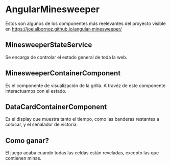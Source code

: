 # AngularMinesweeper

Estos son algunos de los componentes más reelevantes del proyecto
visible en https://joelalbornoz.github.io/angular-minesweeper/

## MinesweeperStateService

Se encarga de controlar el estado general de toda la web.

## MinesweeperContainerComponent

Es el componente de visualización de la grilla. A travéz de este componente interactuamos con el estado.

## DataCardContainerComponent

Es el display que muestra tanto el tiempo, como las banderas restantes a colocar, y el señalador de victoria.

## Como ganar?

El juego acaba cuando todas las celdas están reveladas, excepto las que contienen minas.
